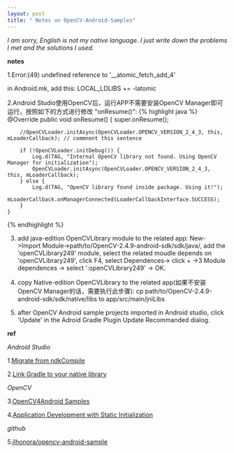 ```yaml
---
layout: post
title: " Notes on OpenCV-Android-Samples"
---
```

*I am sorry, English is not my native language.
I just write down the problems I met and the solutions I used.*

**notes**

1.Error:(49) undefined reference to '__atomic_fetch_add_4'

in Android.mk, add this:
LOCAL_LDLIBS +=  -latomic

2.Android Studio使用OpenCV后，运行APP不需要安装OpenCV Manager即可运行，按照如下的方式进行修改 "onResume()":
{% highlight java %}
    @Override
    public void onResume()
    {
        super.onResume();

        //OpenCVLoader.initAsync(OpenCVLoader.OPENCV_VERSION_2_4_3, this, mLoaderCallback); // commnent this sentence

        if (!OpenCVLoader.initDebug()) {
            Log.d(TAG, "Internal OpenCV library not found. Using OpenCV Manager for initialization");
            OpenCVLoader.initAsync(OpenCVLoader.OPENCV_VERSION_2_4_3, this, mLoaderCallback);
        } else {
            Log.d(TAG, "OpenCV library found inside package. Using it!");
            mLoaderCallback.onManagerConnected(LoaderCallbackInterface.SUCCESS);
        }
    }
{% endhighlight %}


3. add java-edition OpenCVLibrary module to the related app: 
New->Import Module->path/to/OpenCV-2.4.9-android-sdk/sdk/java/, add the 'openCVLibrary249' module, select the related moudle depends on 'openCVLibrary249', click F4, select Dependences-> click + ->3 Module dependences -> select ':openCVLibrary249' -> OK.

4. copy Native-edition OpenCVLibrary to the related app(如果不安装OpenCV Manager的话，需要执行此步骤):
cp path/to/OpenCV-2.4.9-android-sdk/sdk/native/libs to app/src/main/jniLibs

5. after OpenCV Android sample projects imported in Android studio,  click 'Update' in the Adroid Gradle Plugin Update Recommanded dialog.

**ref**

*Android Studio*

1.[Migrate from ndkCompile](https://developer.android.google.cn/studio/projects/add-native-code.html#ndkCompile)

2.[Link Gradle to your native library](https://developer.android.google.cn/studio/projects/add-native-code.html#create-cmake-script)

*OpenCV*

3.[OpenCV4Android Samples](https://opencv.org/platforms/android/opencv4android-samples.html)

4.[Application Development with Static Initialization](https://docs.opencv.org/2.4/doc/tutorials/introduction/android_binary_package/dev_with_OCV_on_Android.html#application-development-with-static-initialization)

*github*

5.[jlhonora/opencv-android-sample](https://github.com/jlhonora/opencv-android-sample)


